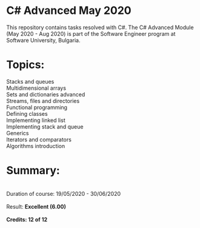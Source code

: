 # C# Advanced May 2020
This repository contains tasks resolved with C#. The C# Advanced Module (May 2020 - Aug 2020) is part of the Software Engineer program at Software University, Bulgaria.

# Topics:
Stacks and queues<br/>
Multidimensional arrays<br/>
Sets and dictionaries advanced<br/>
Streams, files and directories<br/>
Functional programming<br/>
Defining classes<br/>
Implementing linked list<br/>
Implementing stack and queue<br/>
Generics<br/>
Iterators and comparators<br/>
Algorithms introduction<br/>

# Summary:<br/>
<br/>
Duration of course: 19/05/2020 - 30/06/2020<br/>
<br/>
Result: <b>Еxcellent (6.00)<b/><br/>
<br/>
Credits: 12 of 12
